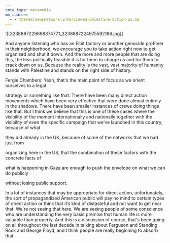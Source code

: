 ```yaml
---
note_type: metamedia
mm_source:
  - - therealnewsnetwork-interviewed-palestine-action-us.md
---
```


![[3238887229698374771_3238887224975592186.jpg]]

And anyone listening who has an Elbit factory or another genocide profiteer in their
neighborhood, we encourage you to take action right now to get organized and shut it
down. And the more and more people that are doing this, the less politically feasible it is for
them to charge us and for them to crack down on us. Because the reality is the vast, vast
majority of humanity stands with Palestine and stands on the right side of history.

Fergie Chambers: Yeah, that's the main point of focus as we orient ourselves to a legal

strategy or something like that. There have been many direct action movements which have
been very effective that were done almost entirely in the shadows. There have been smaller
instances of crews doing things like that. But I think we believe that this is one of these
cases where the visibility of the moment internationally and nationally together with the
visibility of even the specific campaign that we've launched in this country, because of what

they did already in the UK, because of some of the networks that we had just from

organizing here in the US, that the combination of these factors with the concrete facts of

what is happening in Gaza are enough to push the envelope on what we can do publicly

without losing public support.

In a lot of instances that may be appropriate for direct action, unfortunately, the sort of
propagandized American public will pay no mind to certain types of direct action or think
that it’s kind of distasteful and not want to get near that. We're not seeing that here. We are
seeing people of some conscience who are understanding the very basic premise that human
life is more valuable than property. And this is a discussion of course, that's been going on
all throughout the last decade in talking about Ferguson and Standing Rock and George
Floyd, and I think people are really beginning to absorb that.


